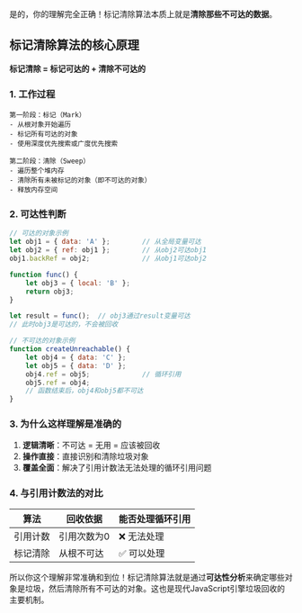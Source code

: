 是的，你的理解完全正确！标记清除算法本质上就是**清除那些不可达的数据**。

## 标记清除算法的核心原理

**标记清除 = 标记可达的 + 清除不可达的**

### 1. 工作过程
```
第一阶段：标记（Mark）
- 从根对象开始遍历
- 标记所有可达的对象
- 使用深度优先搜索或广度优先搜索

第二阶段：清除（Sweep）  
- 遍历整个堆内存
- 清除所有未被标记的对象（即不可达的对象）
- 释放内存空间
```

### 2. 可达性判断
```javascript
// 可达的对象示例
let obj1 = { data: 'A' };        // 从全局变量可达
let obj2 = { ref: obj1 };        // 从obj2可达obj1
obj1.backRef = obj2;             // 从obj1可达obj2

function func() {
    let obj3 = { local: 'B' };   
    return obj3;
}

let result = func();  // obj3通过result变量可达
// 此时obj3是可达的，不会被回收

// 不可达的对象示例  
function createUnreachable() {
    let obj4 = { data: 'C' };
    let obj5 = { data: 'D' };
    obj4.ref = obj5;             // 循环引用
    obj5.ref = obj4;
    // 函数结束后，obj4和obj5都不可达
}
```

### 3. 为什么这样理解是准确的

1. **逻辑清晰**：不可达 = 无用 = 应该被回收
2. **操作直接**：直接识别和清除垃圾对象
3. **覆盖全面**：解决了引用计数法无法处理的循环引用问题

### 4. 与引用计数法的对比

| 算法 | 回收依据 | 能否处理循环引用 |
|------|----------|------------------|
| 引用计数 | 引用次数为0 | ❌ 无法处理 |
| 标记清除 | 从根不可达 | ✅ 可以处理 |

所以你这个理解非常准确和到位！标记清除算法就是通过**可达性分析**来确定哪些对象是垃圾，然后清除所有不可达的对象。这也是现代JavaScript引擎垃圾回收的主要机制。